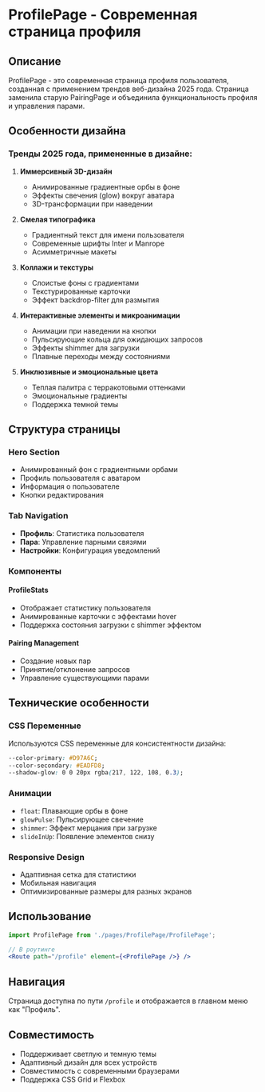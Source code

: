 # ProfilePage - Современная страница профиля

## Описание

ProfilePage - это современная страница профиля пользователя, созданная с применением трендов веб-дизайна 2025 года. Страница заменила старую PairingPage и объединила функциональность профиля и управления парами.

## Особенности дизайна

### Тренды 2025 года, примененные в дизайне:

1. **Иммерсивный 3D-дизайн**
   - Анимированные градиентные орбы в фоне
   - Эффекты свечения (glow) вокруг аватара
   - 3D-трансформации при наведении

2. **Смелая типографика**
   - Градиентный текст для имени пользователя
   - Современные шрифты Inter и Manrope
   - Асимметричные макеты

3. **Коллажи и текстуры**
   - Слоистые фоны с градиентами
   - Текстурированные карточки
   - Эффект backdrop-filter для размытия

4. **Интерактивные элементы и микроанимации**
   - Анимации при наведении на кнопки
   - Пульсирующие кольца для ожидающих запросов
   - Эффекты shimmer для загрузки
   - Плавные переходы между состояниями

5. **Инклюзивные и эмоциональные цвета**
   - Теплая палитра с терракотовыми оттенками
   - Эмоциональные градиенты
   - Поддержка темной темы

## Структура страницы

### Hero Section
- Анимированный фон с градиентными орбами
- Профиль пользователя с аватаром
- Информация о пользователе
- Кнопки редактирования

### Tab Navigation
- **Профиль**: Статистика пользователя
- **Пара**: Управление парными связями
- **Настройки**: Конфигурация уведомлений

### Компоненты

#### ProfileStats
- Отображает статистику пользователя
- Анимированные карточки с эффектами hover
- Поддержка состояния загрузки с shimmer эффектом

#### Pairing Management
- Создание новых пар
- Принятие/отклонение запросов
- Управление существующими парами

## Технические особенности

### CSS Переменные
Используются CSS переменные для консистентности дизайна:
```css
--color-primary: #D97A6C;
--color-secondary: #EADFD8;
--shadow-glow: 0 0 20px rgba(217, 122, 108, 0.3);
```

### Анимации
- `float`: Плавающие орбы в фоне
- `glowPulse`: Пульсирующее свечение
- `shimmer`: Эффект мерцания при загрузке
- `slideInUp`: Появление элементов снизу

### Responsive Design
- Адаптивная сетка для статистики
- Мобильная навигация
- Оптимизированные размеры для разных экранов

## Использование

```jsx
import ProfilePage from './pages/ProfilePage/ProfilePage';

// В роутинге
<Route path="/profile" element={<ProfilePage />} />
```

## Навигация

Страница доступна по пути `/profile` и отображается в главном меню как "Профиль".

## Совместимость

- Поддерживает светлую и темную темы
- Адаптивный дизайн для всех устройств
- Совместимость с современными браузерами
- Поддержка CSS Grid и Flexbox 